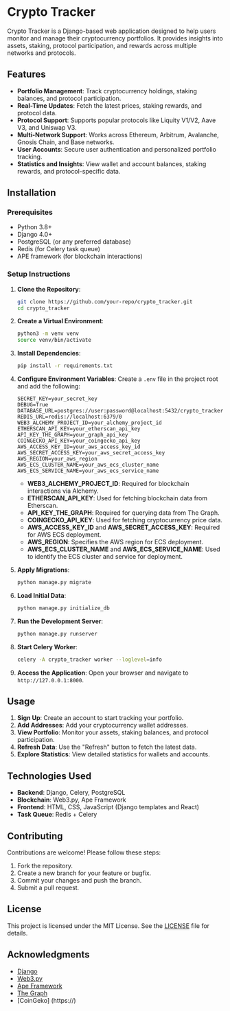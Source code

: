# Crypto Tracker

Crypto Tracker is a Django-based web application designed to help users monitor and manage their cryptocurrency portfolios. It provides insights into assets, staking, protocol participation, and rewards across multiple networks and protocols.

## Features

- **Portfolio Management**: Track cryptocurrency holdings, staking balances, and protocol participation.
- **Real-Time Updates**: Fetch the latest prices, staking rewards, and protocol data.
- **Protocol Support**: Supports popular protocols like Liquity V1/V2, Aave V3, and Uniswap V3.
- **Multi-Network Support**: Works across Ethereum, Arbitrum, Avalanche, Gnosis Chain, and Base networks.
- **User Accounts**: Secure user authentication and personalized portfolio tracking.
- **Statistics and Insights**: View wallet and account balances, staking rewards, and protocol-specific data.

## Installation

### Prerequisites

- Python 3.8+
- Django 4.0+
- PostgreSQL (or any preferred database)
- Redis (for Celery task queue)
- APE framework (for blockchain interactions)

### Setup Instructions

1. **Clone the Repository**:
   ```bash
   git clone https://github.com/your-repo/crypto_tracker.git
   cd crypto_tracker
   ```

2. **Create a Virtual Environment**:
   ```bash
   python3 -m venv venv
   source venv/bin/activate
   ```

3. **Install Dependencies**:
   ```bash
   pip install -r requirements.txt
   ```

4. **Configure Environment Variables**:
   Create a `.env` file in the project root and add the following:
   ```
   SECRET_KEY=your_secret_key
   DEBUG=True
   DATABASE_URL=postgres://user:password@localhost:5432/crypto_tracker
   REDIS_URL=redis://localhost:6379/0
   WEB3_ALCHEMY_PROJECT_ID=your_alchemy_project_id
   ETHERSCAN_API_KEY=your_etherscan_api_key
   API_KEY_THE_GRAPH=your_graph_api_key
   COINGECKO_API_KEY=your_coingecko_api_key
   AWS_ACCESS_KEY_ID=your_aws_access_key_id
   AWS_SECRET_ACCESS_KEY=your_aws_secret_access_key
   AWS_REGION=your_aws_region
   AWS_ECS_CLUSTER_NAME=your_aws_ecs_cluster_name
   AWS_ECS_SERVICE_NAME=your_aws_ecs_service_name
   ```

   - **WEB3_ALCHEMY_PROJECT_ID**: Required for blockchain interactions via Alchemy.
   - **ETHERSCAN_API_KEY**: Used for fetching blockchain data from Etherscan.
   - **API_KEY_THE_GRAPH**: Required for querying data from The Graph.
   - **COINGECKO_API_KEY**: Used for fetching cryptocurrency price data.
   - **AWS_ACCESS_KEY_ID** and **AWS_SECRET_ACCESS_KEY**: Required for AWS ECS deployment.
   - **AWS_REGION**: Specifies the AWS region for ECS deployment.
   - **AWS_ECS_CLUSTER_NAME** and **AWS_ECS_SERVICE_NAME**: Used to identify the ECS cluster and service for deployment.

5. **Apply Migrations**:
   ```bash
   python manage.py migrate
   ```

6. **Load Initial Data**:
   ```bash
   python manage.py initialize_db
   ```

7. **Run the Development Server**:
   ```bash
   python manage.py runserver
   ```

8. **Start Celery Worker**:
   ```bash
   celery -A crypto_tracker worker --loglevel=info
   ```

9. **Access the Application**:
   Open your browser and navigate to `http://127.0.0.1:8000`.

## Usage

1. **Sign Up**: Create an account to start tracking your portfolio.
2. **Add Addresses**: Add your cryptocurrency wallet addresses.
3. **View Portfolio**: Monitor your assets, staking balances, and protocol participation.
4. **Refresh Data**: Use the "Refresh" button to fetch the latest data.
5. **Explore Statistics**: View detailed statistics for wallets and accounts.

## Technologies Used

- **Backend**: Django, Celery, PostgreSQL
- **Blockchain**: Web3.py, Ape Framework
- **Frontend**: HTML, CSS, JavaScript (Django templates and React)
- **Task Queue**: Redis + Celery

## Contributing

Contributions are welcome! Please follow these steps:

1. Fork the repository.
2. Create a new branch for your feature or bugfix.
3. Commit your changes and push the branch.
4. Submit a pull request.

## License

This project is licensed under the MIT License. See the [LICENSE](LICENSE) file for details.

## Acknowledgments

- [Django](https://www.djangoproject.com/)
- [Web3.py](https://web3py.readthedocs.io/)
- [Ape Framework](https://www.apeworx.io/)
- [The Graph](https://thegraph.com/)
- [CoinGeko] (https://)


